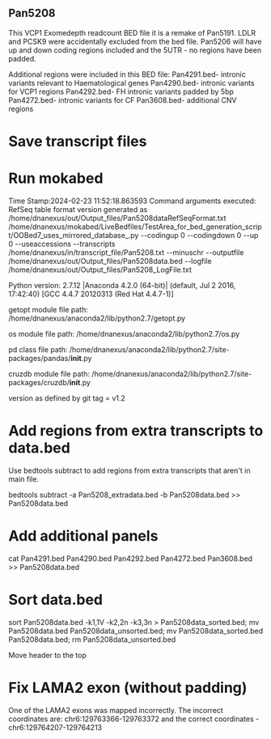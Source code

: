 ## Pan5208
This VCP1 Exomedepth readcount BED file it is a remake of Pan5191. LDLR and PCSK9 were accidentally excluded from the bed file. Pan5206 will have up and down coding regions included and the 5UTR - no regions have been padded.

Additional regions were included in this BED file: 
Pan4291.bed- intronic variants relevant to Haematological genes 
Pan4290.bed- intronic variants for VCP1 regions 
Pan4292.bed- FH intronic variants padded by 5bp Pan4272.bed- intronic variants for CF 
Pan3608.bed- additional CNV regions

# Save transcript files

# Run mokabed
Time Stamp:2024-02-23 11:52:18.863593
Command arguments executed:
RefSeq table format version generated as /home/dnanexus/out/Output_files/Pan5208dataRefSeqFormat.txt
/home/dnanexus/mokabed/LiveBedfiles/TestArea_for_bed_generation_script/OOBed7_uses_mirrored_database_.py --codingup 0 --codingdown 0 --up 0 --useaccessions --transcripts /home/dnanexus/in/transcript_file/Pan5208.txt --minuschr --outputfile /home/dnanexus/out/Output_files/Pan5208data.bed --logfile /home/dnanexus/out/Output_files/Pan5208_LogFile.txt 

 Python version: 2.7.12 |Anaconda 4.2.0 (64-bit)| (default, Jul  2 2016, 17:42:40) 
[GCC 4.4.7 20120313 (Red Hat 4.4.7-1)]

 getopt module file path: /home/dnanexus/anaconda2/lib/python2.7/getopt.py

 os module file path: /home/dnanexus/anaconda2/lib/python2.7/os.py

 pd class file path: /home/dnanexus/anaconda2/lib/python2.7/site-packages/pandas/__init__.py

 cruzdb module file path: /home/dnanexus/anaconda2/lib/python2.7/site-packages/cruzdb/__init__.py

version as defined by git tag = v1.2

# Add regions from extra transcripts to data.bed
Use bedtools subtract to add regions from extra transcripts that aren't in main file.

bedtools subtract -a Pan5208_extradata.bed -b Pan5208data.bed >> Pan5208data.bed

# Add additional panels
cat Pan4291.bed Pan4290.bed Pan4292.bed Pan4272.bed Pan3608.bed >> Pan5208data.bed

# Sort data.bed
sort Pan5208data.bed -k1,1V -k2,2n -k3,3n > Pan5208data_sorted.bed; mv Pan5208data.bed Pan5208data_unsorted.bed; mv Pan5208data_sorted.bed Pan5208data.bed; rm Pan5208data_unsorted.bed

Move header to the top

# Fix LAMA2 exon (without padding)
One of the LAMA2 exons was mapped incorrectly. The incorrect coordinates are: chr6:129763366-129763372 and the correct coordinates - chr6:129764207-129764213